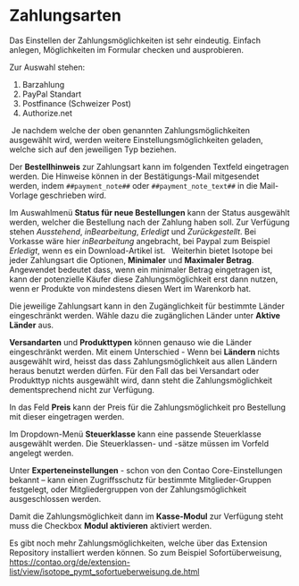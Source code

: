 # Zahlungsarten

Das Einstellen der Zahlungsmöglichkeiten ist sehr eindeutig. Einfach anlegen, Möglichkeiten im Formular checken und ausprobieren.

Zur Auswahl stehen:

1. Barzahlung
2. PayPal Standart
3. Postfinance (Schweizer Post)
4. Authorize.net 

 Je nachdem welche der oben genannten Zahlungsmöglichkeiten ausgewählt wird, werden weitere Einstellungsmöglichkeiten geladen, welche sich auf den jeweiligen Typ beziehen.


Der **Bestellhinweis** zur Zahlungsart kann im folgenden Textfeld eingetragen werden. Die Hinweise können in der Bestätigungs-Mail mitgesendet werden, indem `##payment_note##` oder `##payment_note_text##` in die Mail-Vorlage geschrieben wird.

Im Auswahlmenü **Status für neue Bestellungen** kann der Status ausgewählt werden, welcher die Bestellung nach der Zahlung haben soll. Zur Verfügung stehen *Ausstehend*, *inBearbeitung*, *Erledigt* und *Zurückgestellt*. Bei Vorkasse wäre hier *inBearbeitung* angebracht, bei Paypal zum Beispiel *Erledigt*, wenn es ein Download-Artikel ist.
  Weiterhin bietet Isotope bei jeder Zahlungsart die Optionen, **Minimaler** und **Maximaler Betrag**. Angewendet bedeutet dass, wenn ein minimaler Betrag eingetragen ist, kann der potenzielle Käufer diese Zahlungsmöglichkeit erst dann nutzen, wenn er Produkte von mindestens diesen Wert im Warenkorb hat.



Die jeweilige Zahlungsart kann in den Zugänglichkeit für bestimmte Länder eingeschränkt werden. Wähle dazu die zugänglichen Länder unter **Aktive Länder** aus. 


**Versandarten** und **Produkttypen** können genauso wie die Länder eingeschränkt werden. Mit einem Unterschied - Wenn bei **Ländern** nichts ausgewählt wird, heisst das dass Zahlungsmöglichkeit aus allen Ländern heraus benutzt werden dürfen. Für den Fall das bei Versandart oder Produkttyp nichts ausgewählt wird, dann steht die Zahlungsmöglichkeit dementsprechend nicht zur Verfügung.


In das Feld **Preis** kann der Preis für die Zahlungsmöglichkeit pro Bestellung mit dieser eingetragen werden.


Im Dropdown-Menü **Steuerklasse** kann eine passende Steuerklasse ausgewählt werden. Die Steuerklassen- und -sätze müssen im Vorfeld angelegt werden.


Unter **Experteneinstellungen** - schon von den Contao Core-Einstellungen bekannt – kann einen Zugriffsschutz für bestimmte Mitglieder-Gruppen festgelegt, oder Mitgliedergruppen von der Zahlungsmöglichkeit ausgeschlossen werden.


Damit die Zahlungsmöglichkeit dann im **Kasse-Modul** zur Verfügung steht muss die Checkbox **Modul aktivieren** aktiviert werden.

Es gibt noch mehr Zahlungsmöglichkeiten, welche über das Extension Repository installiert werden können.
So zum Beispiel Sofortüberweisung, https://contao.org/de/extension-list/view/isotope_pymt_sofortueberweisung.de.html
